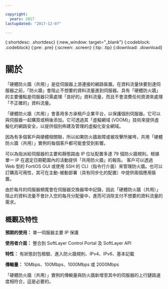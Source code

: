 ```yaml
---

copyright:
  years: 2017
lastupdated: "2017-12-07"

---
```


{:shortdesc: .shortdesc}
{:new_window: target="_blank"}
{:codeblock: .codeblock}
{:pre: .pre}
{:screen: .screen}
{:tip: .tip}
{:download: .download}

# 關於

「硬體防火牆（共用）」是從伺服器上游連接的網路裝置。在資料流量快要到達伺服器之前，「防火牆」會阻止不想要的資料流量進到伺服器。具有「硬體防火牆」的主要優點是伺服器只需處理「良好的」資料流量，而且不會浪費任何資源來處理「不正確的」資料流量。 

「硬體防火牆（共用）」會善用多方承租戶企業平台，以保護個別伺服器。它可以與伺服器一起購買或稍後添加。它可透過其「虛擬網域 (VDOM)」技術來提供虛擬化的網路安全，以提供個別佈建及管理的虛擬化安全網域。  

因為有多個客戶與硬體相關聯，所以如果防火牆故障或被攻擊所摧垮，共用「硬體防火牆（共用）」實例的每個客戶都可能會受到影響。 

可以為指派給伺服器的主要和靜態路由 IP 位址配置多達 79 個防火牆規則。根據單一 IP 在選定日期範圍內的活動提供「共用防火牆」的報告。
客戶可以透過 Web 型的 FortiOS GUI 或使用 SSH 的 CLI（指令行介面）來管理防火牆。也可以訂購高可用性，其可在主動-被動部署（具有同步化的配置）中提供兩個應用裝置。

由於每月的伺服器頻寬會在伺服器交換器埠中記錄，因此「硬體防火牆（共用）」阻止的資料流量不會計入您的每月分配量中，進而可消除支付不想要的資料流量的需求。

## 概觀及特性

**預期的使用：** 單一伺服器主要 IP 保護

**使用者介面：** 整合到 SoftLayer Control Portal 及 SoftLayer API

**特性：** 有狀態封包檢驗、進入防火牆規則、IPv4、IPv6、基本記載

**傳輸量：** 10Mbps、100Mbps、1000Mbps 或 2000Mbps 

「硬體防火牆（共用）」實例的傳輸量與防火牆新增至其中的伺服器的上行鏈路速度相符合，這是必要的。
